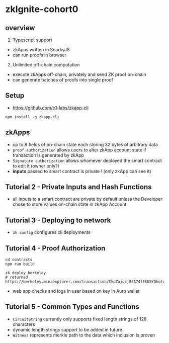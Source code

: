 # zkIgnite-cohort0

## overview
1. Typescript support
- zkApps written in SnarkyJS
- can run proofs in browser
2. Unlimited off-chain computation
- execute zkApps off-chain, privately and send ZK proof on-chain
- can generate batches of proofs into single proof

## Setup
- https://github.com/o1-labs/zkapp-cli
```
npm install -g zkapp-cli
```

## zkApps
- up to 8 fields of on-chain state each storing 32 bytes of arbitrary data
- `proof authorization` allows users to alter zkApp account state if transaction is generated by zkApp
- `Signature authorization` allows whomever deployed the smart contract to edit it (owner only?)
- **inputs** passed to smart contract is private ! (only zkApp can see it)

## Tutorial 2 - Private Inputs and Hash Functions
- all inputs to a smart contract are private by default unless the Developer chose to store values on-chain state in zkApp Account

## Tutorial 3 - Deploying to network
- `zk config` configures cli deployments

## Tutorial 4 - Proof Authorization
```
cd contracts 
npm run build

zk deploy berkeley
# returned https://berkeley.minaexplorer.com/transaction/CkpZajqcj8EA74fEkU5YGhotxt776GruCEZpETa8vBNDTHL2WUMao 

```
- web app checks and logs in user based on key in Auro wallet 

## Tutorial 5 - Common Types and Functions
- `CircuitString` currently only supports fixed length strings of 128 characters 
- dynamic length strings support to be added in future
- `Witness` represents merkle path to the data which inclusion is proven 